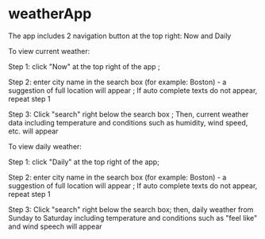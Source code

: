 # weatherApp

The app includes 2 navigation button at the top right: Now and Daily


To view current weather:

  Step 1: click "Now" at the top right of the app ; 
  
  Step 2: enter city name in the search box (for example: Boston) - a suggestion of full location will appear ; If auto complete texts do not appear, repeat step 1
  
  Step 3: Click "search" right below the search box ; Then, current weather data including temperature and conditions such as humidity, wind speed, etc. will appear

  
  
To view daily weather: 
  
  Step 1: click "Daily" at the top right of the app; 
  
  Step 2: enter city name in the search box (for example: Boston) - a suggestion of full location will appear ; If auto complete texts do not appear, repeat step 1
  
  Step 3: Click "search" right below the search box; then, daily weather from Sunday to Saturday including temperature and conditions such as "feel like" and wind speech will appear
